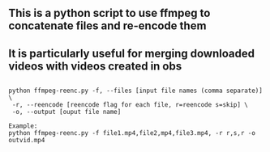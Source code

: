 ## This is a python script to use ffmpeg to concatenate files and re-encode them
## It is particularly useful for merging downloaded videos with videos created in obs
##
```
python ffmpeg-reenc.py -f, --files [input file names (comma separate)] \
 -r, --reencode [reencode flag for each file, r=reencode s=skip] \
 -o, --output [ouput file name]

Example:
python ffmpeg-reenc.py -f file1.mp4,file2,mp4,file3.mp4, -r r,s,r -o outvid.mp4
```